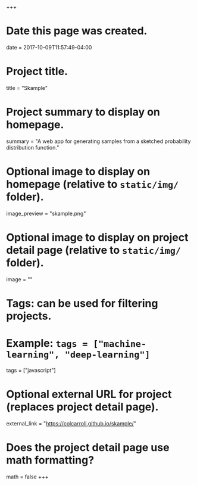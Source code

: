 +++
# Date this page was created.
date = 2017-10-09T11:57:49-04:00

# Project title.
title = "Skample"

# Project summary to display on homepage.
summary = "A web app for generating samples from a sketched probability distribution function."

# Optional image to display on homepage (relative to `static/img/` folder).
image_preview = "skample.png"

# Optional image to display on project detail page (relative to `static/img/` folder).
image = ""

# Tags: can be used for filtering projects.
# Example: `tags = ["machine-learning", "deep-learning"]`
tags = ["javascript"]

# Optional external URL for project (replaces project detail page).
external_link = "https://colcarroll.github.io/skample/"

# Does the project detail page use math formatting?
math = false
+++
